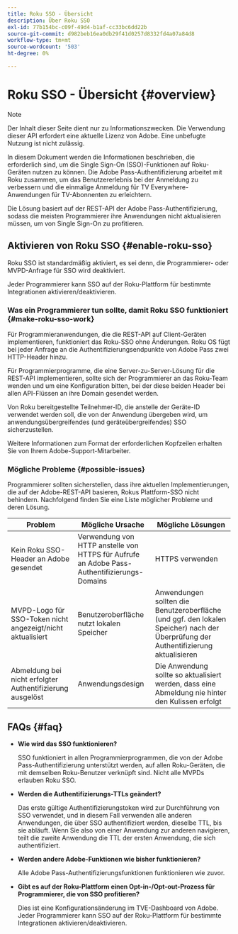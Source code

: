 ```yaml
---
title: Roku SSO - Übersicht
description: Über Roku SSO
exl-id: 77b154bc-c09f-49d4-b1af-cc33bc6dd22b
source-git-commit: d982beb16ea0db29f41d0257d8332fd4a07a84d8
workflow-type: tm+mt
source-wordcount: '503'
ht-degree: 0%

---
```


# Roku SSO - Übersicht {#overview}

>[!NOTE]
>
>Der Inhalt dieser Seite dient nur zu Informationszwecken. Die Verwendung dieser API erfordert eine aktuelle Lizenz von Adobe. Eine unbefugte Nutzung ist nicht zulässig.

In diesem Dokument werden die Informationen beschrieben, die erforderlich sind, um die Single Sign-On (SSO)-Funktionen auf Roku-Geräten nutzen zu können. Die Adobe Pass-Authentifizierung arbeitet mit Roku zusammen, um das Benutzererlebnis bei der Anmeldung zu verbessern und die einmalige Anmeldung für TV Everywhere-Anwendungen für TV-Abonnenten zu erleichtern.

Die Lösung basiert auf der REST-API der Adobe Pass-Authentifizierung, sodass die meisten Programmierer ihre Anwendungen nicht aktualisieren müssen, um von Single Sign-On zu profitieren.

## Aktivieren von Roku SSO {#enable-roku-sso}

Roku SSO ist standardmäßig aktiviert, es sei denn, die Programmierer- oder MVPD-Anfrage für SSO wird deaktiviert.

Jeder Programmierer kann SSO auf der Roku-Plattform für bestimmte Integrationen aktivieren/deaktivieren.

### Was ein Programmierer tun sollte, damit Roku SSO funktioniert {#make-roku-sso-work}

Für Programmieranwendungen, die die REST-API auf Client-Geräten implementieren, funktioniert das Roku-SSO ohne Änderungen. Roku OS fügt bei jeder Anfrage an die Authentifizierungsendpunkte von Adobe Pass zwei HTTP-Header hinzu.

Für Programmierprogramme, die eine Server-zu-Server-Lösung für die REST-API implementieren, sollte sich der Programmierer an das Roku-Team wenden und um eine Konfiguration bitten, bei der diese beiden Header bei allen API-Flüssen an ihre Domain gesendet werden.

Von Roku bereitgestellte Teilnehmer-ID, die anstelle der Geräte-ID verwendet werden soll, die von der Anwendung übergeben wird, um anwendungsübergreifendes (und geräteübergreifendes) SSO sicherzustellen.

Weitere Informationen zum Format der erforderlichen Kopfzeilen erhalten Sie von Ihrem Adobe-Support-Mitarbeiter.

### Mögliche Probleme {#possible-issues}

Programmierer sollten sicherstellen, dass ihre aktuellen Implementierungen, die auf der Adobe-REST-API basieren, Rokus Plattform-SSO nicht behindern. Nachfolgend finden Sie eine Liste möglicher Probleme und deren Lösung.

| Problem | Mögliche Ursache | Mögliche Lösungen |
|--------------------------------------------------|----------------------------------------------------------------------------|--------------------------------------------------------------------------------------------|
| Kein Roku SSO-Header an Adobe gesendet | Verwendung von HTTP anstelle von HTTPS für Aufrufe an Adobe Pass-Authentifizierungs-Domains | HTTPS verwenden |
| MVPD-Logo für SSO-Token nicht angezeigt/nicht aktualisiert | Benutzeroberfläche nutzt lokalen Speicher | Anwendungen sollten die Benutzeroberfläche (und ggf. den lokalen Speicher) nach der Überprüfung der Authentifizierung aktualisieren |
| Abmeldung bei nicht erfolgter Authentifizierung ausgelöst | Anwendungsdesign | Die Anwendung sollte so aktualisiert werden, dass eine Abmeldung nie hinter den Kulissen erfolgt |

## FAQs {#faq}

* **Wie wird das SSO funktionieren?**

  SSO funktioniert in allen Programmierprogrammen, die von der Adobe Pass-Authentifizierung unterstützt werden, auf allen Roku-Geräten, die mit demselben Roku-Benutzer verknüpft sind. Nicht alle MVPDs erlauben Roku SSO.


* **Werden die Authentifizierungs-TTLs geändert?**

  Das erste gültige Authentifizierungstoken wird zur Durchführung von SSO verwendet, und in diesem Fall verwenden alle anderen Anwendungen, die über SSO authentifiziert werden, dieselbe TTL, bis sie abläuft. Wenn Sie also von einer Anwendung zur anderen navigieren, teilt die zweite Anwendung die TTL der ersten Anwendung, die sich authentifiziert.


* **Werden andere Adobe-Funktionen wie bisher funktionieren?**

  Alle Adobe Pass-Authentifizierungsfunktionen funktionieren wie zuvor.


* **Gibt es auf der Roku-Plattform einen Opt-in-/Opt-out-Prozess für Programmierer, die von SSO profitieren?**

  Dies ist eine Konfigurationsänderung im TVE-Dashboard von Adobe. Jeder Programmierer kann SSO auf der Roku-Plattform für bestimmte Integrationen aktivieren/deaktivieren.
